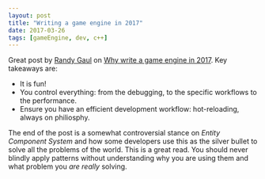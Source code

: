 ```yaml
---
layout: post
title: "Writing a game engine in 2017"
date: 2017-03-26
tags: [gameEngine, dev, c++]
---
```


Great post by [Randy Gaul](https://twitter.com/RandyPGaul) on [Why write a game engine in 2017](http://www.randygaul.net/2017/02/24/writing-a-game-engine-in-2017/). Key takeaways are:

- It is fun!
- You control everything: from the debugging, to the specific workflows to the performance.
- Ensure you have an efficient development workflow: hot-reloading, always on philiosphy.

The end of the post is a somewhat controversial stance on *Entity Component System* and how some developers use this as the silver bullet to solve all the problems of the world. This is a great read. You should never blindly apply patterns without understanding why you are using them and what problem you *are really* solving.